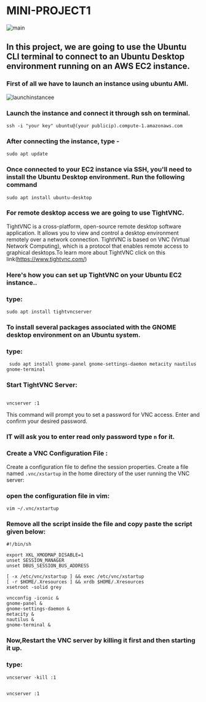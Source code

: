 # MINI-PROJECT1

![main](https://github.com/kitty6xt5/MINI-PROJECT1/assets/141032592/5d074550-800c-4528-b27c-614a57e185a9)

## In this project, we are going to use the Ubuntu CLI terminal to connect to an Ubuntu Desktop environment running on an AWS EC2 instance.

### First of all we have to launch an instance using ubuntu AMI.

![launchinstancee](https://github.com/kitty6xt5/MINI-PROJECT1/assets/141032592/953821e3-ab53-4abc-b60b-0fcb30f1a992)

### Launch the instance and connect it through ssh on terminal.

```
ssh -i "your key" ubuntu@(your publicip).compute-1.amazonaws.com
```

### After connecting the instance, type -
```
sudo apt update
```

### Once connected to your EC2 instance via SSH, you'll need to install the Ubuntu Desktop environment. Run the following command

```
sudo apt install ubuntu-desktop

```
### For remote desktop access we are going to use TightVNC.

TightVNC is a cross-platform, open-source remote desktop software application. It allows you to view and control a desktop environment remotely over a network connection. TightVNC is based on VNC (Virtual Network Computing), which is a protocol that enables remote access to graphical desktops.To learn more about TightVNC click on this link(https://www.tightvnc.com/)

### Here's how you can set up TightVNC on your Ubuntu EC2 instance..
### type:

```
sudo apt install tightvncserver

```
### To install several packages associated with the GNOME desktop environment on an Ubuntu system.
### type:

```
 sudo apt install gnome-panel gnome-settings-daemon metacity nautilus gnome-terminal

```

### Start TightVNC Server:

```

vncserver :1

```
 This command will prompt you to set a password for VNC access. Enter and confirm your desired password.

### IT will ask you to enter read only password type ```n``` for it.

### Create a VNC Configuration File :

Create a configuration file to define the session properties. Create a file named ```.vnc/xstartup``` in the home directory of the user running the VNC server:

### open the configuration file in vim:

```
vim ~/.vnc/xstartup

```
### Remove all the script inside the file and copy paste the script given below:

```
#!/bin/sh

export XKL_XMODMAP_DISABLE=1
unset SESSION_MANAGER
unset DBUS_SESSION_BUS_ADDRESS

[ -x /etc/vnc/xstartup ] && exec /etc/vnc/xstartup
[ -r $HOME/.Xresources ] && xrdb $HOME/.Xresources
xsetroot -solid grey

vncconfig -iconic &
gnome-panel &
gnome-settings-daemon &
metacity &
nautilus &
gnome-terminal &

```

### Now,Restart the VNC server by killing it first and then starting it up.
### type:

```
vncserver -kill :1

```

```

vncserver :1

```

